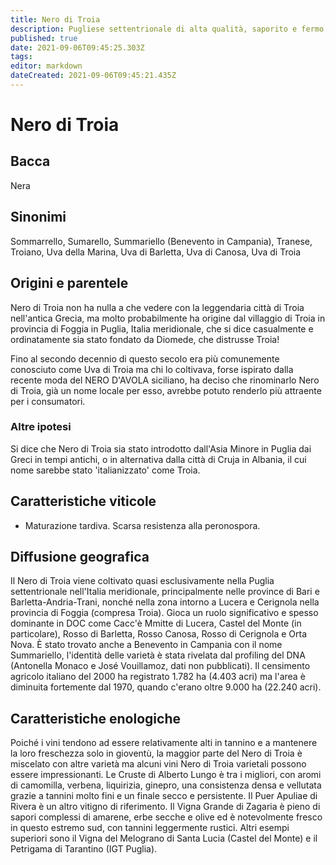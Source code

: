 ```yaml
---
title: Nero di Troia
description: Pugliese settentrionale di alta qualità, saporito e fermo, che è diminuito notevolmente negli ultimi 40 anni.
published: true
date: 2021-09-06T09:45:25.303Z
tags: 
editor: markdown
dateCreated: 2021-09-06T09:45:21.435Z
---
```


# Nero di Troia

## Bacca
Nera
## Sinonimi
Sommarrello, Sumarello, Summariello (Benevento in Campania), Tranese, Troiano, Uva della Marina, Uva di Barletta, Uva di Canosa, Uva di Troia

## Origini e parentele
Nero di Troia non ha nulla a che vedere con la leggendaria città di Troia nell'antica Grecia, ma molto probabilmente ha origine dal villaggio di Troia in provincia di Foggia in Puglia, Italia meridionale, che si dice casualmente e ordinatamente sia stato fondato da Diomede, che distrusse Troia!

Fino al secondo decennio di questo secolo era più comunemente conosciuto come Uva di Troia ma chi lo coltivava, forse ispirato dalla recente moda del NERO D'AVOLA siciliano, ha deciso che rinominarlo Nero di Troia, già un nome locale per esso, avrebbe potuto renderlo più attraente per i consumatori.

### Altre ipotesi
Si dice che Nero di Troia sia stato introdotto dall'Asia Minore in Puglia dai Greci in tempi antichi, o in alternativa dalla città di Cruja in Albania, il cui nome sarebbe stato 'italianizzato' come Troia.

## Caratteristiche viticole
- Maturazione tardiva. Scarsa resistenza alla peronospora.

## Diffusione geografica
Il Nero di Troia viene coltivato quasi esclusivamente nella Puglia settentrionale nell'Italia meridionale, principalmente nelle province di Bari e Barletta-Andria-Trani, nonché nella zona intorno a Lucera e Cerignola nella provincia di Foggia (compresa Troia). Gioca un ruolo significativo e spesso dominante in DOC come Cacc'è Mmitte di Lucera, Castel del Monte (in particolare), Rosso di Barletta, Rosso Canosa, Rosso di Cerignola e Orta Nova. È stato trovato anche a Benevento in Campania con il nome Summariello, l'identità delle varietà è stata rivelata dal profiling del DNA (Antonella Monaco e José Vouillamoz, dati non pubblicati). Il censimento agricolo italiano del 2000 ha registrato 1.782 ha (4.403 acri) ma l'area è diminuita fortemente dal 1970, quando c'erano oltre 9.000 ha (22.240 acri).

## Caratteristiche enologiche

Poiché i vini tendono ad essere relativamente alti in tannino e a mantenere la loro freschezza solo in gioventù, la maggior parte del Nero di Troia è miscelato con altre varietà ma alcuni vini Nero di Troia varietali possono essere impressionanti. Le Cruste di Alberto Lungo è tra i migliori, con aromi di camomilla, verbena, liquirizia, ginepro, una consistenza densa e vellutata grazie a tannini molto fini e un finale secco e persistente. Il Puer Apuliae di Rivera è un altro vitigno di riferimento. Il Vigna Grande di Zagaria è pieno di sapori complessi di amarene, erbe secche e olive ed è notevolmente fresco in questo estremo sud, con tannini leggermente rustici. Altri esempi superiori sono il Vigna del Melograno di Santa Lucia (Castel del Monte) e il Petrigama di Tarantino (IGT Puglia).